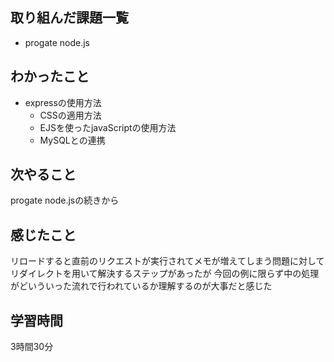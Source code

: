 ## 取り組んだ課題一覧
  - progate node.js
    
    
## わかったこと
- expressの使用方法
  - CSSの適用方法
  - EJSを使ったjavaScriptの使用方法
  - MySQLとの連携

## 次やること
progate node.jsの続きから

## 感じたこと
リロードすると直前のリクエストが実行されてメモが増えてしまう問題に対してリダイレクトを用いて解決するステップがあったが
今回の例に限らず中の処理がどいういった流れで行われているか理解するのが大事だと感じた


## 学習時間
3時間30分
